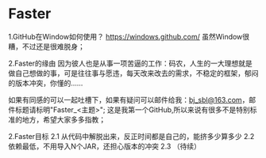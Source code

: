Faster
======
1.GitHub在Window如何使用？
  https://windows.github.com/
  虽然Window很糟，不过还是很难脱身；

2.Faster的缘由
  因为彼人也是从事一项苦逼的工作：码农，人生的一大理想就是做自己想做的事，可是往往事与愿违，每天改来改去的需求，不稳定的框架，郁闷的版本冲突，你懂的……

如果有同感的可以一起吐槽下，如果有疑问可以邮件给我：bj_sbl@163.com，邮件标题请标明"Faster_<主题>";
这是我第一个GitHub,所以来说有很多不是特别标准的地方，希望大家多多指教；

2.Faster目标
  2.1 从代码中解脱出来，反正时间都是自己的，能挤多少算多少
  2.2 依赖最低，不用导入N个JAR，还担心版本的冲突
  2.3 （待续）
  




